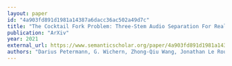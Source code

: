 ```yaml
---
layout: paper
id: "4a903fd891d1981a14387a6dacc36ac502a49d7c"
title: "The Cocktail Fork Problem: Three-Stem Audio Separation For Real-World Soundtracks"
publication: "ArXiv"
year: 2021
external_url: https://www.semanticscholar.org/paper/4a903fd891d1981a14387a6dacc36ac502a49d7c
authors: "Darius Petermann, G. Wichern, Zhong-Qiu Wang, Jonathan Le Roux"
---
```

